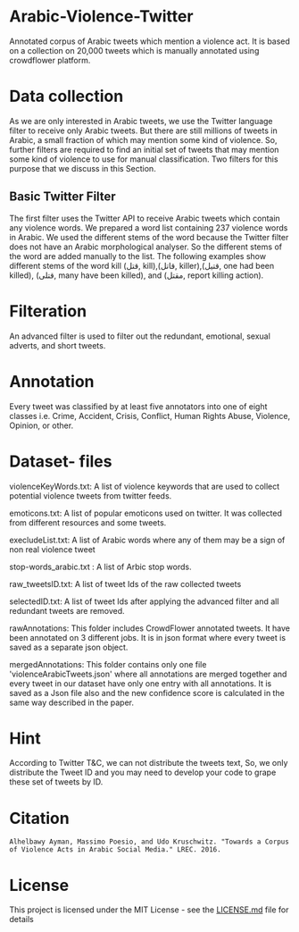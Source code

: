 # Arabic-Violence-Twitter
Annotated corpus of Arabic tweets which mention a violence act. It is based on a collection on 20,000 tweets which is manually annotated using crowdflower platform.

# Data collection
As we are only interested in Arabic tweets, we use the Twitter language filter to receive only Arabic tweets. But there are still millions of tweets in Arabic, a small fraction of which may mention some kind of violence. So, further filters are required to find an initial set of tweets that may mention some kind of violence to use for manual classification. Two filters for this purpose that we discuss in this Section.


## Basic Twitter Filter
The first filter uses the Twitter API to receive Arabic tweets which contain any violence words. We prepared a word list containing 237 violence words in Arabic. We used the different stems of the word because the Twitter filter does not have an Arabic morphological analyser. So the different stems of the word are added manually to the list. The following examples show different stems of the word kill (قتل, kill),(قاتل, killer),(قتيل, one had been killed), (قتلى, many have been killed), and (مقتل, report killing action).

# Filteration
An advanced filter is used to filter out the redundant, emotional, sexual adverts, and short tweets.

# Annotation
Every tweet was classified by at least five annotators into one of eight classes i.e. Crime, Accident, Crisis, Conflict, Human Rights Abuse, Violence, Opinion, or other.


# Dataset- files

violenceKeyWords.txt: A list of violence keywords that are used to collect potential violence tweets from twitter feeds.


emoticons.txt: A list of popular emoticons used on twitter. It was collected from different resources and some tweets.


execludeList.txt: A list of Arabic words where any of them may be a sign of non real violence tweet

stop-words_arabic.txt : A list of Arbic stop words.

raw_tweetsID.txt: A list of tweet Ids of the raw collected tweets

selectedID.txt: A list of tweet Ids after applying the advanced filter and all redundant tweets are removed.

rawAnnotations: This folder includes CrowdFlower annotated tweets. It have been annotated on 3 different jobs. It is in json format where every tweet is saved as a separate json object.

mergedAnnotations: This folder contains only one file 'violenceArabicTweets.json' where all annotations are merged together and every tweet in our dataset have only one entry with all annotations. It is saved as a Json file also and the new confidence score is calculated in the same way described in the paper.

# Hint
According to Twitter T&C, we can not distribute the tweets text, So, we only distribute the Tweet ID and you may need to develop your code to grape these set of tweets by ID.


# Citation
```
Alhelbawy Ayman, Massimo Poesio, and Udo Kruschwitz. "Towards a Corpus of Violence Acts in Arabic Social Media." LREC. 2016.
```

# License

This project is licensed under the MIT License - see the [LICENSE.md](LICENSE.md) file for details
